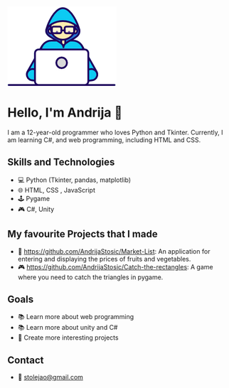 ![gific](Developer.gif)




# Hello, I'm Andrija 👋



I am a 12-year-old programmer who loves Python and Tkinter. Currently, I am learning C#, and web programming, including HTML and CSS.

## Skills and Technologies
- 💻 Python (Tkinter, pandas, matplotlib)
- 🌐 HTML, CSS , JavaScript
- 🕹️ Pygame
- 🎮 C#, Unity
  


## My favourite Projects that I made
- 📝 https://github.com/AndrijaStosic/Market-List: An application for entering and displaying the prices of fruits and vegetables.
- 🎮 https://github.com/AndrijaStosic/Catch-the-rectangles: A game where you need to catch the triangles in pygame.

## Goals
- 📚 Learn more about web programming
- 📚 Learn more about unity and C#
- 🚀 Create more interesting projects

## Contact
- 📧 stolejao@gmail.com
